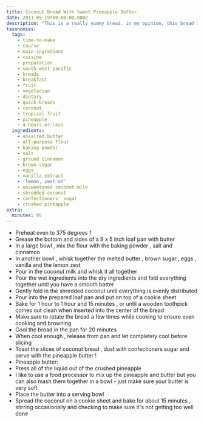 ```yaml
---
title: Coconut Bread With Sweet Pineapple Butter
date: 2011-05-19T00:00:00.000Z
description: "This is a really yummy bread. in my opinion, this bread is best served warm with the pineapple butter. yum!  you can half the amount of butter, if you don't think you'll be using that much. recipe courtesy of tyler florence.\r\nnote: i like to toast the coconut before i begin this recipe so i don't have to wait around for it. directions for this can be found at the end. **also, coconut milk sometimes separates in the can, if this happens then just empty out the can into a bowl and whisk it to combine well. :)"
taxonomies:
  tags:
    - time-to-make
    - course
    - main-ingredient
    - cuisine
    - preparation
    - south-west-pacific
    - breads
    - breakfast
    - fruit
    - vegetarian
    - dietary
    - quick-breads
    - coconut
    - tropical-fruit
    - pineapple
    - 4-hours-or-less
  ingredients:
    - unsalted butter
    - all-purpose flour
    - baking powder
    - salt
    - ground cinnamon
    - brown sugar
    - eggs
    - vanilla extract
    - 'lemon, zest of'
    - unsweetened coconut milk
    - shredded coconut
    - confectioners' sugar
    - crushed pineapple
extra:
  minutes: 95
---
```

 - Preheat oven to 375 degrees f
 - Grease the bottom and sides of a 9 x 5 inch loaf pan with butter
 - In a large bowl , mix the flour with the baking powder , salt and cinnamon
 - In another bowl , whisk together the melted butter , brown sugar , eggs , vanilla and the lemon zest
 - Pour in the coconut milk and whisk it all together
 - Pour the wet ingredients into the dry ingredients and fold everything together until you have a smooth batter
 - Gently fold in the shredded coconut until everything is evenly distributed
 - Pour into the prepared loaf pan and put on top of a cookie sheet
 - Bake for 1 hour to 1 hour and 15 minutes , or until a wooden toothpick comes out clean when inserted into the center of the bread
 - Make sure to rotate the bread a few times while cooking to ensure even cooking and browning
 - Cool the bread in the pan for 20 minutes
 - When cool enough , release from pan and let completely cool before slicing
 - Toast the slices of coconut bread , dust with confectioners sugar and serve with the pineapple butter !
 - Pineapple butter:
 - Press all of the liquid out of the crushed pineapple
 - I like to use a food processor to mix up the pineapple and butter but you can also mash them together in a bowl - just make sure your butter is very soft
 - Place the butter into a serving bowl
 - Spread the coconut on a cookie sheet and bake for about 15 minutes , stirring occasionally and checking to make sure it's not getting too well done
